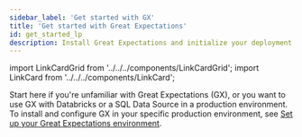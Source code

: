 ```yaml
---
sidebar_label: 'Get started with GX'
title: 'Get started with Great Expectations'
id: get_started_lp
description: Install Great Expectations and initialize your deployment.
---
```


import LinkCardGrid from '../../../components/LinkCardGrid';
import LinkCard from '../../../components/LinkCard';

<p class="DocItem__header-description">Start here if you're unfamiliar with Great Expectations (GX), or you want to use GX with Databricks or a SQL Data Source in a production environment. To install and configure GX in your specific production environment, see <a href='/docs/oss/guides/setup/setup_overview_lp'>Set up your Great Expectations environment</a>. </p>



<LinkCardGrid>
  <LinkCard topIcon label="Quickstart" description="Install GX, connect to sample data, build your first Expectation, validate data, and review the validation results" href="/docs/oss/tutorials/quickstart/" icon="/img/test_icon.svg" />
  <LinkCard topIcon label="GX overview" description="An overview of GX for new users and those looking for an understanding of its components and its primary workflows" href="/docs/reference/learn/conceptual_guides/gx_overview" icon="/img/overview_icon.svg" />
  <LinkCard topIcon label="Get started with GX and Databricks" description="Learn how you can use GX with Databricks in a production environment" href="/docs/oss/tutorials/getting_started/how_to_use_great_expectations_in_databricks" icon="/img/databricks_icon.svg" />
  <LinkCard topIcon label="Get Started with GX and SQL" description="Learn how you can use GX with a SQL Data Source in a production environment" href="/docs/oss/tutorials/getting_started/how_to_use_great_expectations_with_sql" icon="/img/sql_icon.svg" />
</LinkCardGrid>